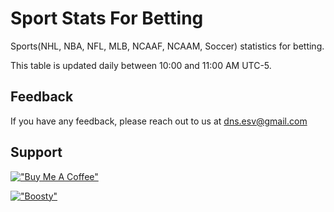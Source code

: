 
# Sport Stats For Betting

Sports(NHL, NBA, NFL, MLB, NCAAF, NCAAM, Soccer) statistics for betting.

This table is updated daily between 10:00 and 11:00 AM UTC-5.




## Feedback

If you have any feedback, please reach out to us at dns.esv@gmail.com


## Support

[!["Buy Me A Coffee"](https://www.buymeacoffee.com/assets/img/custom_images/yellow_img.png)](https://www.buymeacoffee.com/it.dns)

[!["Boosty"](https://static.boosty.to/assets/images/boostyLogo.60ihp.svg)](https://boosty.to/w1ns/donate)

